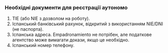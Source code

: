 ### Необхідні документи для реєстрації аутономо

1. TIE (або NIE з дозволом на роботу).
2. Іспанський банківський рахунок, відкритий з використанням NIE/DNI (не паспорта).
3. Іспанська адреса. Empadronamiento не потрібен, але податкове агентство може вимагати докази, якщо це необхідно.
4. Іспанський номер телефону.
